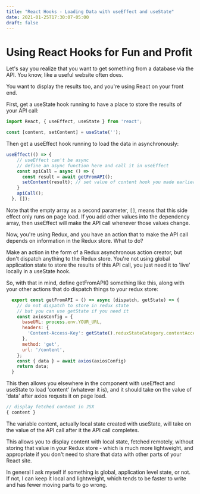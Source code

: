 ```yaml
---
title: "React Hooks - Loading Data with useEffect and useState"
date: 2021-01-25T17:30:07-05:00
draft: false
---
```


# Using React Hooks for Fun and Profit


Let's say you realize that you want to get something from a database via the API. You know, like a useful website often does.

You want to display the results too, and you're using React on your front end.

First, get a useState hook running to have a place to store the results of your API call:

```javascript
import React, { useEffect, useState } from 'react';

const [content, setContent] = useState('');
```

Then get a useEffect hook running to load the data in asynchronously:


``` javascript
useEffect(() => {
    // useEffect can't be async
    // define an async function here and call it in useEffect
    const apiCall = async () => {
      const result = await getFromAPI();
      setContent(result); // set value of content hook you made earlier with useState
    }
    apiCall();
  }, []);
```

Note that the empty array as a second parameter, `[]`, means that this side effect only runs on page load. If you add other values into the dependency array, then useEffect will make the API call whenever those values change.

Now, you're using Redux, and you have an action that to make the API call depends on information in the Redux store. What to do?

Make an action in the form of a Redux asynchronous action creator, but don't dispatch anything to the Redux store. You're not using global application state to store the results of this API call, you just need it to 'live' locally in a useState hook.


So, with that in mind, define getFromAPI() something like this, along with your other actions that do dispatch things to your redux store:

``` javascript
  export const getFromAPI = () => async (dispatch, getState) => {
    // do not dispatch to store in redux state
    // but you can use getState if you need it
    const axiosConfig = {
      baseURL: process.env.YOUR_URL,
      headers: {
        'Content-Access-Key': getState().reduxStateCategory.contentAccessKey,
      },
      method: 'get',
      url: '/content',
    };
    const { data } = await axios(axiosConfig)
    return data;
  }
```

This then allows you elsewhere in the component with useEffect and useState to load 'content' (whatever it is), and it should take on the value of 'data' after axios requsts it on page load.



``` javascript
// display fetched content in JSX 
{ content }

```

The variable content, actually local state created with useState, will take on the value of the API call after it the API call completes.

This allows you to display content with local state, fetched remotely, without storing that value in your Redux store - which is much more lightweight, and appropriate if you don't need to share that data with other parts of your React site. 

In general I ask myself if something is global, application level state, or not. If not, I can keep it local and lightweight, which tends to be faster to write and has fewer moving parts to go wrong.


